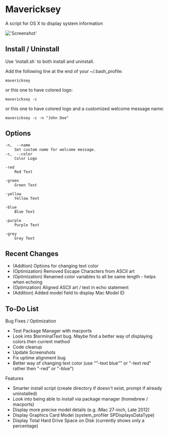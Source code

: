 Mavericksey
===============

A script for OS X to display system information

!['Screenshot'](http://i.imgur.com/ftUfa1Z.png)


Install / Uninstall
------------
Use 'install.sh` to both install and uninstall.

Add the following line at the end of your ~/.bash_profile:

    mavericksey
    
or this one to have colored logo:

    mavericksey -c
    
or this one to have colored logo and a customized welcome message name:

    mavericksey -c -n "John Doe"


Options
------------
	-n,  --name
		Set custom name for welcome message.
	-c,  --color
		Color Logo
		
	-red
		Red Text
		
	-green
		Green Text
	
	-yellow
		Yellow Text
		
	-blue
		Blue Text
		
	-purple
		Purple Text
		
	-grey
		Grey Text

Recent Changes
--------------

* (Addtion) Options for changing text color
* (Optimization) Removed Escape Characters from ASCII art
* (Optimization) Renamed color variables to all be same length - helps when echoing
* (Optimzation) Aligned ASCII art / text in echo statement
* (Addition) Added model field to display Mac Model ID


To-Do List
------------

Bug Fixes / Optimization
* Test Package Manager with macports
* Look into $terminalText bug. Maybe find a better way of displaying colors then current method
* Code cleanup
* Update Screenshots
* Fix uptime alignment bug
* Better way of changing text color (use ""-text blue"" or "-text red" rather then "-red" or "-blue")

Features
* Smarter install script (create directory if doesn't exist, prompt if already uninstalled)
* Look into being able to install via package manager (homebrew / macports)
* Display more precise model details (e.g. iMac 27-inch, Late 2012)
* Display Graphics Card Model (system_profiler SPDisplaysDataType)
* Display Total Hard Drive Space on Disk (currently shows only a percentage)
